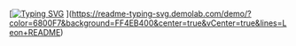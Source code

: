 [[![Typing SVG](https://readme-typing-svg.demolab.com/?lines=😋Leon+README😋;Second+line+of+text)](https://git.io/typing-svg)
](https://readme-typing-svg.demolab.com/demo/?color=6800F7&background=FF4EB400&center=true&vCenter=true&lines=Leon+README)
